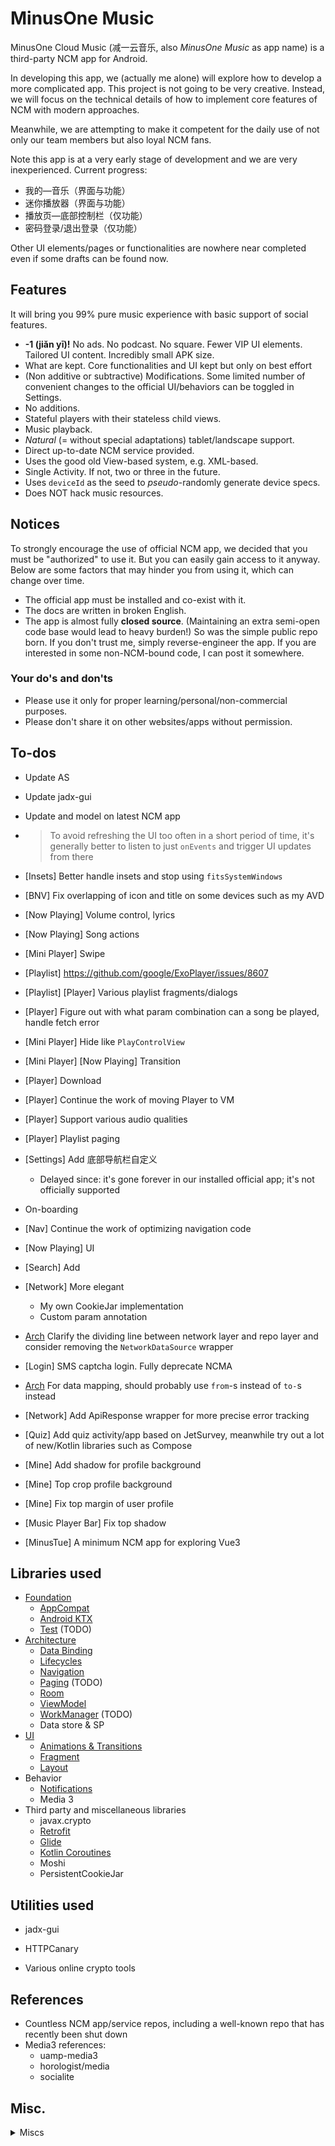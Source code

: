 # MinusOne Music

MinusOne Cloud Music (减一云音乐, also *MinusOne Music* as app name) is a third-party NCM app for Android.

In developing this app, we (actually me alone) will explore how to develop a more complicated app. This project is not going to be very creative. Instead, we will focus on the technical details of how to implement core features of NCM with modern approaches. 

Meanwhile, we are attempting to make it competent for the daily use of not only our team members but also loyal NCM fans.

Note this app is at a very early stage of development and we are very inexperienced. Current progress: 

- 我的—音乐（界面与功能）
- 迷你播放器（界面与功能）
- 播放页—底部控制栏（仅功能）
- 密码登录/退出登录（仅功能）

Other UI elements/pages or functionalities are nowhere near completed even if some drafts can be found now.

## Features

It will bring you 99% pure music experience with basic support of social features.

- **-1 (jiǎn yī)!** No ads. No podcast. No square. Fewer VIP UI elements. Tailored UI content. Incredibly small APK size.
- What are kept. Core functionalities and UI kept but only on best effort
- (Non additive or subtractive) Modifications. Some limited number of convenient changes to the official UI/behaviors can be toggled in Settings.
- No additions.
- Stateful players with their stateless child views.
- Music playback.
- *Natural* (= without special adaptations) tablet/landscape support.
- Direct up-to-date NCM service provided.
- Uses the good old View-based system, e.g. XML-based.
- Single Activity. If not, two or three in the future.
- Uses `deviceId` as the seed to *pseudo*-randomly generate device specs. 
- Does NOT hack music resources.

## Notices

To strongly encourage the use of official NCM app, we decided that you must be "authorized" to use it. But you can easily gain access to it anyway.
Below are some factors that may hinder you from using it, which can change over time.

- The official app must be installed and co-exist with it.
- The docs are written in broken English.
- The app is almost fully **closed source**. (Maintaining an extra semi-open code base would lead to heavy burden!) So was the simple public repo born. If you don't trust me, simply reverse-engineer the app. If you are interested in some non-NCM-bound code, I can post it somewhere.

### Your do's and don'ts
- Please use it only for proper learning/personal/non-commercial purposes. 
- Please don't share it on other websites/apps without permission.

## To-dos

- Update AS

- Update jadx-gui

- Update and model on latest NCM app

- > To avoid refreshing the UI too often in a short period of time, it's generally better to listen to just `onEvents` and trigger UI updates from there

- [Insets] Better handle insets and stop using `fitsSystemWindows`

- [BNV\] Fix overlapping of icon and title on some devices such as my AVD

- [Now Playing] Volume control, lyrics

- [Now Playing] Song actions

- \[Mini Player\] Swipe

- [Playlist] https://github.com/google/ExoPlayer/issues/8607

- [Playlist] [Player\] Various playlist fragments/dialogs

- [Player] Figure out with what param combination can a song be played, handle fetch error

- [Mini Player\] Hide like `PlayControlView`

- \[Mini Player\] [Now Playing\] Transition

- [Player] Download

- [Player] Continue the work of moving Player to VM

- [Player] Support various audio qualities

- [Player] Playlist paging

- [Settings] Add 底部导航栏自定义

  - Delayed since: it's gone forever in our installed official app; it's not officially supported

- On-boarding

- [Nav] Continue the work of optimizing navigation code

- [Now Playing] UI

- [Search] Add

- [Network] More elegant

  - My own CookieJar implementation
  - Custom param annotation

- [Arch] Clarify the dividing line between network layer and repo layer and consider removing the `NetworkDataSource` wrapper

- [Login] SMS captcha login. Fully deprecate NCMA

- [Arch] For data mapping, should probably use `from`-s instead of `to-`s instead

- [Network] Add ApiResponse wrapper for more precise error tracking

- [Quiz] Add quiz activity/app based on JetSurvey, meanwhile try out a lot of new/Kotlin libraries such as Compose

- [Mine] Add shadow for profile background

- [Mine] Top crop profile background

- [Mine] Fix top margin of user profile

- [Music Player Bar] Fix top shadow

- [MinusTue] A minimum NCM app for exploring Vue3

## Libraries used

* [Foundation][foundation]
    * [AppCompat][appcompat]
    * [Android KTX][android-ktx]
    * [Test][test] \(TODO\)
* [Architecture][arch]
    * [Data Binding][data-binding]
    * [Lifecycles][lifecycle]
    * [Navigation][navigation]
    * [Paging][paging] \(TODO\)
    * [Room][room]
    * [ViewModel][viewmodel]
    * [WorkManager][workmanager] \(TODO\)
    * Data store & SP
* [UI][ui]
    * [Animations & Transitions][animation]
    * [Fragment][fragment]
    * [Layout][layout]
* Behavior
    * [Notifications][notifications]
    * Media 3
* Third party and miscellaneous libraries
    * javax.crypto
    * [Retrofit][retrofit]
    * [Glide][glide]
    * [Kotlin Coroutines][kotlin-coroutines]
    * Moshi
    * PersistentCookieJar

[foundation]: https://developer.android.com/jetpack/components

[appcompat]: https://developer.android.google.cn/jetpack/androidx/releases/appcompat

[android-ktx]: https://developer.android.com/kotlin/ktx

[test]: https://developer.android.com/training/testing/

[arch]: https://developer.android.com/jetpack/arch/

[data-binding]: https://developer.android.com/topic/libraries/data-binding/

[lifecycle]: https://developer.android.com/topic/libraries/architecture/lifecycle

[navigation]: https://developer.android.com/topic/libraries/architecture/navigation/

[paging]: https://developer.android.com/topic/libraries/architecture/paging/v3-overview

[room]: https://developer.android.com/topic/libraries/architecture/room

[viewmodel]: https://developer.android.com/topic/libraries/architecture/viewmodel

[workmanager]:https://developer.android.com/topic/libraries/architecture/workmanager

[ui]: https://developer.android.com/guide/topics/ui

[animation]: https://developer.android.com/training/animation/

[fragment]: https://developer.android.com/guide/components/fragments

[layout]: https://developer.android.com/guide/topics/ui/declaring-layout

[notifications]: https://developer.android.com/develop/ui/views/notifications

[retrofit]: https://square.github.io/retrofit/

[apache-commons]: https://commons.apache.org/

[glide]: https://bumptech.github.io/glide/

[kotlin-coroutines]: https://kotlinlang.org/docs/reference/coroutines-overview.html

## Utilities used

- jadx-gui

- HTTPCanary

- Various online crypto tools

## References

* Countless NCM app/service repos, including a well-known repo that has recently been shut down
* Media3 references:
  * uamp-media3
  * horologist/media
  * socialite

## Misc. 

<details>
    <summary>Miscs</summary>
    - Initially, I named it as 'NaCl'. Letters extracted from that of the official NCE app, it indicated that this third-party variant would be a lite alternative to the official one, due to technical limitations and omission of useless features. However, I found that Salt Music, another existing well-designed music app had a similar name. Now my app has been renamed to MinusOne Cloud Music, matching both of the '-1'
  slogan and the name format of NCM.
- Security and cryptography. We do use the very basic of NDK, which is apparently redundant in non-toy apps but worth for learning purposes.
</details>


